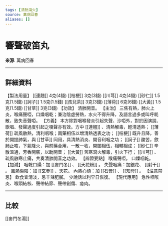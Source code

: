 ```yaml
---
tags: [清熱瀉火]
source: 萬病回春
aliases: []
---
```


# 響聲破笛丸

**來源**: 萬病回春  

---

## 詳細資料
【製法用量】 [[連翹]] 4克(4錢) [[桔梗]] 3克(3錢) [[川芎]] 4克(4錢) [[砂仁]] 1.5克(1.5錢) [[訶子]] 1.5克(1.5錢) [[孩兒茶]] 3克(3錢) [[薄荷]] 6克(6錢) [[大黃]] 1.5克(1.5錢) [[甘草]] 3克(3錢)
【功效】
清肺開音。
【主治】
三焦有熱，肺火上炎，喉痛聲啞，口燥咽乾；兼治陰虛勞熱，水火不得升降，及語言過多或叫呼耗散，致失音聲啞。
【方義】
本方除對咽喉發炎引起失聲、沙啞外，對於因演說、歌唱、發聲過度引起之嗄聲亦有效。方中 [[連翹]] 、清熱解毒，輕清透熱； [[薄荷]] 疏風散熱，清利咽喉；兩藥相伍以增清熱透表之功； [[桔梗]] 既升且降，善於開提肺氣，與 [[甘草]] 同用，具清熱消炎、開音利咽之功； [[訶子]] 酸苦，歛肺止咳，下氣降火，與前藥合用，一散一收，開闔相伍，相輔相成； [[砂仁]] 辛散溫通，芳香開竅，以助開音； [[大黃]] 苦寒瀉火解毒，引火下行； [[川芎]] 、疏風散寒止痛，共奏清肺開音之功效。
【辨證要點】
喉痛聲啞。
口燥咽乾。
【加減】
咽乾口燥：加 [[麥門冬]] 、 [[天花粉]] 。
失聲咽痛：加銀花、 [[射干]] 。
風熱傷陰：加 [[玄參]] 、天花。
內熱心煩：加 [[石膏]] 、 [[知母]] 。
【注意禁忌】
飲食宜清淡，忌辛辣肥膩。
少說話以利早日恢復。
【現代應用】
急性咽喉炎、喉頭結核、聲帶結節、聲帶創傷、瘜肉。

---

## 比較
[[麥門冬湯]]
